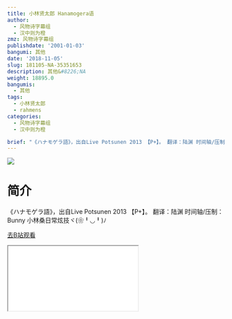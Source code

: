 ```yaml
---
title: 小林贤太郎 Hanamogera语
author:
  - 风物诗字幕组
  - 汉中则为橙
zmz: 风物诗字幕组
publishdate: '2001-01-03'
bangumi: 其他
date: '2018-11-05'
slug: 181105-NA-35351653
description: 其他&#8226;NA
weight: 18895.0
bangumis:
  - 其他
tags:
  - 小林贤太郎
  - rahmens
categories:
  - 风物诗字幕组
  - 汉中则为橙

brief: "《ハナモゲラ語》，出自Live Potsunen 2013 【P+】。 翻译：陆渊 时间轴/压制：Bunny 小林桑日常炫技ヾ(❀╹◡╹)ﾉ"
---
```

![](https://i.imgur.com/0XIuXOn.jpg)
# 简介  
《ハナモゲラ語》，出自Live Potsunen 2013 【P+】。
翻译：陆渊 时间轴/压制：Bunny
小林桑日常炫技ヾ(❀╹◡╹)ﾉ  

[去B站观看](https://www.bilibili.com/video/av35351653/)
<div class ="resp-container"><iframe class="testiframe" src="//player.bilibili.com/player.html?aid=35351653"", scrolling="no", allowfullscreen="true" > </iframe></div> 
